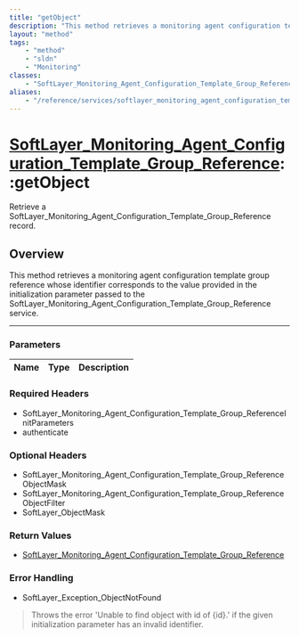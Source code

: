 ```yaml
---
title: "getObject"
description: "This method retrieves a monitoring agent configuration template group reference whose identifier corresponds to the valu... "
layout: "method"
tags:
    - "method"
    - "sldn"
    - "Monitoring"
classes:
    - "SoftLayer_Monitoring_Agent_Configuration_Template_Group_Reference"
aliases:
    - "/reference/services/softlayer_monitoring_agent_configuration_template_group_reference/getObject"
---
```

# [SoftLayer_Monitoring_Agent_Configuration_Template_Group_Reference](/reference/services/SoftLayer_Monitoring_Agent_Configuration_Template_Group_Reference)::getObject

Retrieve a SoftLayer_Monitoring_Agent_Configuration_Template_Group_Reference record.


## Overview 
This method retrieves a monitoring agent configuration template group reference whose identifier corresponds to the value provided in the initialization parameter passed to the SoftLayer_Monitoring_Agent_Configuration_Template_Group_Reference service. 

-----

### Parameters 
|Name | Type | Description |
| --- | --- | --- |


### Required Headers
* SoftLayer_Monitoring_Agent_Configuration_Template_Group_ReferenceInitParameters
* authenticate


### Optional Headers
* SoftLayer_Monitoring_Agent_Configuration_Template_Group_ReferenceObjectMask
* SoftLayer_Monitoring_Agent_Configuration_Template_Group_ReferenceObjectFilter
* SoftLayer_ObjectMask

### Return Values
* <a href='/reference/datatypes/SoftLayer_Monitoring_Agent_Configuration_Template_Group_Reference'>SoftLayer_Monitoring_Agent_Configuration_Template_Group_Reference </a>



### Error Handling

* SoftLayer_Exception_ObjectNotFound 

> Throws the error 'Unable to find object with id of {id}.' if the given initialization parameter has an invalid identifier. 



